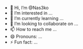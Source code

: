 - 👋 Hi, I’m @Nas3ko
- 👀 I’m interested in ...
- 🌱 I’m currently learning ...
- 💞️ I’m looking to collaborate on ...
- 📫 How to reach me ...
- 😄 Pronouns: ...
- ⚡ Fun fact: ...

<!---
Nas3ko/Nas3ko is a ✨ special ✨ repository because its `README.md` (this file) appears on your GitHub profile.
You can click the Preview link to take a look at your changes.
--->
